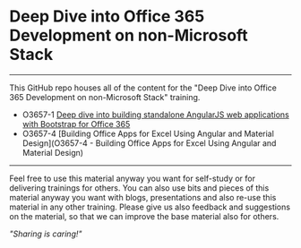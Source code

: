 #  Deep Dive into Office 365 Development on non-Microsoft Stack #

----------

This GitHub repo houses all of the content for the "Deep Dive into Office 365 Development on non-Microsoft Stack" training.

- O3657-1 [Deep dive into building standalone AngularJS web applications with Bootstrap for Office 365](O3657-1%20Deep%20dive%20into%20building%20standalone%20AngularJS%20web%20applications%20with%20Bootstrap%20for%20Office%20365)
- O3657-4 [Building Office Apps for Excel Using Angular and Material Design](O3657-4 - Building Office Apps for Excel Using Angular and Material Design)

----------

Feel free to use this material anyway you want for self-study or for delivering trainings for others. You can also use bits and pieces of this material anyway you want with blogs, presentations and also re-use this material in any other training. Please give us also feedback and suggestions on the material, so that we can improve the base material also for others. 

*"Sharing is caring!"*